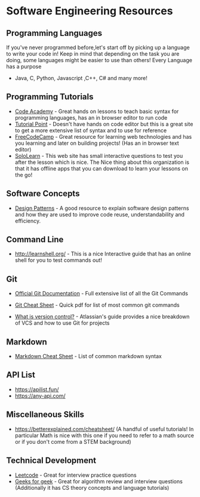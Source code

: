 # Software Engineering Resources 


## Programming Languages
If you've never programmed before,let's start off by picking up a language to write your code in! Keep in mind that depending on the task you are doing, some languages might be easier to use than others! Every Language has a purpose

* Java, C, Python, Javascript ,C++, C# and many more!



## Programming Tutorials
* [Code Academy](https://www.codecademy.com/) - Great hands on lessons to teach basic syntax for programming languages, has an in browser editor to run code
* [Tutorial Point](https://www.tutorialspoint.com/index.htm) - Doesn't have hands on code editor but this is a great site to get a more extensive list of syntax and to use for reference
* [FreeCodeCamp](https://www.freecodecamp.org/) - Great resource for learning web technologies and has you learning and later on building projects! (Has an in browser text editor)
* [SoloLearn](https://www.sololearn.com/) - This web site has small interactive questions to test you after the lesson which is nice. The Nice thing about this organization is that it has offline apps that you can download to learn your lessons on the go!

## Software Concepts
* [Design Patterns](https://sourcemaking.com/design_patterns) - A good resource to explain software design patterns and how they are used to improve code reuse, understandability and efficiency.


## Command Line
* http://learnshell.org/ - This is a nice Interactive guide that has an online shell for you to test commands out!

## Git
* [Official Git Documentation](https://git-scm.com/docs) - Full extensive list of all the Git Commands

* [Git Cheat Sheet](https://services.github.com/on-demand/downloads/github-git-cheat-sheet.pdf) -  Quick pdf for list of most common git commands

* [What is version control?](https://www.atlassian.com/git/tutorials/what-is-version-control) - Atlassian's guide provides a nice breakdown of VCS and how to use Git for projects


## Markdown

* [Markdown Cheat Sheet](https://guides.github.com/pdfs/markdown-cheatsheet-online.pdf) - List of common markdown syntax

## API List
* https://apilist.fun/
* https://any-api.com/


## Miscellaneous Skills
* https://betterexplained.com/cheatsheet/ (A handful of useful tutorials! In particular Math is nice with this one
if you need to refer to a math source or if you don't come from a STEM background)



## Technical Development
* [Leetcode](https://leetcode.com/) - Great for interview practice questions
* [Geeks for geek](https://www.geeksforgeeks.org/fundamentals-of-algorithms/#AnalysisofAlgorithms) - Great for algorithm review and interview questions (Additionally it has CS theory concepts and language tutorials)